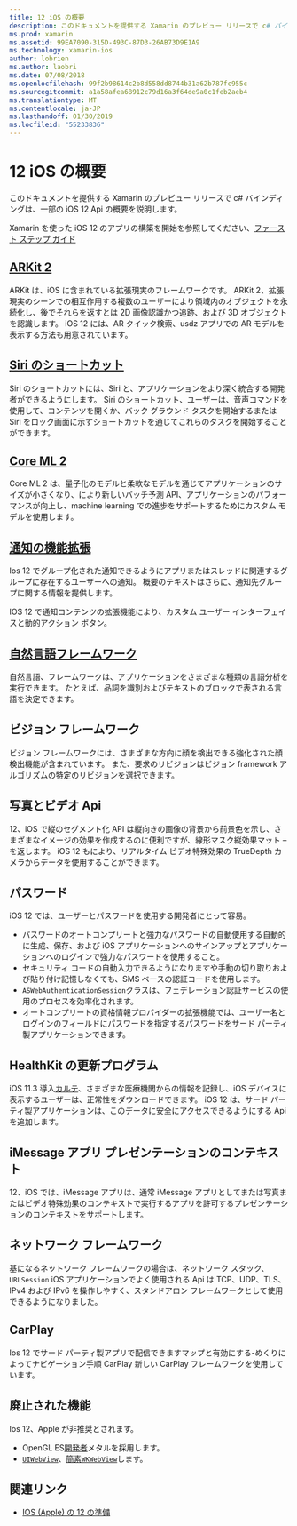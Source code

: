 ```yaml
---
title: 12 iOS の概要
description: このドキュメントを提供する Xamarin のプレビュー リリースで c# バインディングは、一部の iOS 12 Api の概要を説明します。
ms.prod: xamarin
ms.assetid: 99EA7090-315D-493C-87D3-26AB73D9E1A9
ms.technology: xamarin-ios
author: lobrien
ms.author: laobri
ms.date: 07/08/2018
ms.openlocfilehash: 99f2b98614c2b8d558dd8744b31a62b787fc955c
ms.sourcegitcommit: a1a58afea68912c79d16a3f64de9a0c1feb2aeb4
ms.translationtype: MT
ms.contentlocale: ja-JP
ms.lasthandoff: 01/30/2019
ms.locfileid: "55233836"
---
```

# <a name="introduction-to-ios-12"></a>12 iOS の概要

このドキュメントを提供する Xamarin のプレビュー リリースで c# バインディングは、一部の iOS 12 Api の概要を説明します。

Xamarin を使った iOS 12 のアプリの構築を開始を参照してください、[ファースト ステップ ガイド](get-started.md)

## <a name="arkit-2arkit2md"></a>[ARKit 2](arkit2.md)

ARKit は、iOS に含まれている拡張現実のフレームワークです。 ARKit 2、拡張現実のシーンでの相互作用する複数のユーザーにより領域内のオブジェクトを永続化し、後でそれらを返すとは 2D 画像認識かつ追跡、および 3D オブジェクトを認識します。 iOS 12 には、AR クイック検索、usdz アプリでの AR モデルを表示する方法も用意されています。

## <a name="siri-shortcutssiri-shortcutsmd"></a>[Siri のショートカット](siri-shortcuts.md)

Siri のショートカットには、Siri と、アプリケーションをより深く統合する開発者ができるようにします。 Siri のショートカット、ユーザーは、音声コマンドを使用して、コンテンツを開くか、バック グラウンド タスクを開始するまたは Siri をロック画面に示すショートカットを通じてこれらのタスクを開始することができます。

## <a name="core-ml-2coremlmd"></a>[Core ML 2](coreml.md)

Core ML 2 は、量子化のモデルと柔軟なモデルを通じてアプリケーションのサイズが小さくなり、により新しいバッチ予測 API、アプリケーションのパフォーマンスが向上し、machine learning での進歩をサポートするためにカスタム モデルを使用します。

## <a name="notification-improvementsnotificationsindexmd"></a>[通知の機能拡張](notifications/index.md)

Ios 12 でグループ化された通知できるようにアプリまたはスレッドに関連するグループに存在するユーザーへの通知。 概要のテキストはさらに、通知先グループに関する情報を提供します。

IOS 12 で通知コンテンツの拡張機能により、カスタム ユーザー インターフェイスと動的アクション ボタン。

## <a name="natural-language-frameworknatural-languagemd"></a>[自然言語フレームワーク](natural-language.md)

自然言語、フレームワークは、アプリケーションをさまざまな種類の言語分析を実行できます。 たとえば、品詞を識別およびテキストのブロックで表される言語を決定できます。

## <a name="vision-framework"></a>ビジョン フレームワーク

ビジョン フレームワークには、さまざまな方向に顔を検出できる強化された顔検出機能が含まれています。 また、要求のリビジョンはビジョン framework アルゴリズムの特定のリビジョンを選択できます。

## <a name="photo-and-video-apis"></a>写真とビデオ Api

12、iOS で縦のセグメント化 API は縦向きの画像の背景から前景色を示し、さまざまなイメージの効果を作成するのに便利ですが、線形マスク縦効果マット – を返します。 iOS 12 もにより、リアルタイム ビデオ特殊効果の TrueDepth カメラからデータを使用することができます。

## <a name="passwords"></a>パスワード

iOS 12 では、ユーザーとパスワードを使用する開発者にとって容易。

- パスワードのオートコンプリートと強力なパスワードの自動使用する自動的に生成、保存、および iOS アプリケーションへのサインアップとアプリケーションへのログインで強力なパスワードを使用すること。
- セキュリティ コードの自動入力できるようになりますや手動の切り取りおよび貼り付け記憶しなくても、SMS ベースの認証コードを使用します。
- `ASWebAuthenticationSession`クラスは、フェデレーション認証サービスの使用のプロセスを効率化されます。
- オートコンプリートの資格情報プロバイダーの拡張機能では、ユーザー名とログインのフィールドにパスワードを指定するパスワードをサード パーティ製アプリケーションできます。

## <a name="healthkit-updates"></a>HealthKit の更新プログラム

iOS 11.3 導入[カルテ](https://www.apple.com/healthcare/health-records/)、さまざまな医療機関からの情報を記録し、iOS デバイスに表示するユーザーは、正常性をダウンロードできます。 iOS 12 は、サード パーティ製アプリケーションは、このデータに安全にアクセスできるようにする Api を追加します。

## <a name="imessage-app-presentation-contexts"></a>iMessage アプリ プレゼンテーションのコンテキスト

12、iOS では、iMessage アプリは、通常 iMessage アプリとしてまたは写真またはビデオ特殊効果のコンテキストで実行するアプリを許可するプレゼンテーションのコンテキストをサポートします。

## <a name="network-framework"></a>ネットワーク フレームワーク

基になるネットワーク フレームワークの場合は、ネットワーク スタック、 `URLSession` iOS アプリケーションでよく使用される Api は TCP、UDP、TLS、IPv4 および IPv6 を操作しやすく、スタンドアロン フレームワークとして使用できるようになりました。

## <a name="carplay"></a>CarPlay

Ios 12 でサード パーティ製アプリで配信できますマップと有効にする-めくりによってナビゲーション手順 CarPlay 新しい CarPlay フレームワークを使用しています。

## <a name="deprecations"></a>廃止された機能

Ios 12、Apple が非推奨とされます。

- OpenGL ES[開発者](https://developer.apple.com/ios/whats-new/)メタルを採用します。
- [`UIWebView`](xref:UIKit.UIWebView)、[簡素`WKWebView`](https://developer.apple.com/documentation/webkit/wkwebview?language=objc)します。

## <a name="related-links"></a>関連リンク

- [IOS (Apple) の 12 の準備](https://developer.apple.com/ios/)
